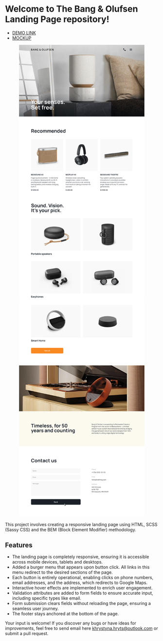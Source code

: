 #  Welcome to The Bang & Olufsen Landing Page repository!

- [DEMO LINK](https://chrishryts.github.io/page-landing/)
- [MOCKUP](https://www.figma.com/design/DtkQmQ797hk0nI4KfMi2Uq/BOSE-New-Version?node-id=6817-212/)

<p align="center">
  <img width="412" src="./for_readMe/1.png">
  <img width="412" src="./for_readMe/2.png">
</p>

This project involves creating a responsive landing page using HTML, SCSS (Sassy CSS) and the BEM (Block Element Modifier) methodology.

## Features

- The landing page is completely responsive, ensuring it is accessible across mobile devices, tablets and desktops.
- Added a burger menu that appears upon button click. All links in this menu redirect to the desired sections of the page.
- Each button is entirely operational, enabling clicks on phone numbers, email addresses, and the address, which redirects to Google Maps.
- Interactive hover effects are implemented to enrich user engagement.
- Validation attributes are added to form fields to ensure accurate input, including specific types like email.
- Form submission clears fields without reloading the page, ensuring a seamless user journey.
- The footer stays anchored at the bottom of the page.

Your input is welcome! If you discover any bugs or have ideas for improvements, feel free to send email here khrystyna.hryts@outlook.com or submit a pull request.
